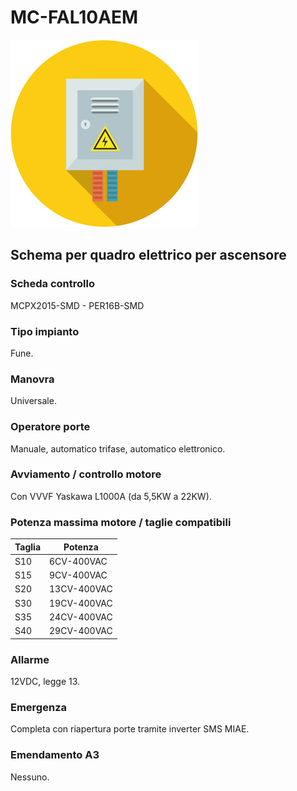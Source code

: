 # MC-FAL10AEM
![electric_panel_icon](res/el_icon_4.jpg)
## Schema per quadro elettrico per ascensore

### Scheda controllo
MCPX2015-SMD - PER16B-SMD

### Tipo impianto
Fune.

### Manovra
Universale.

### Operatore porte
Manuale, automatico trifase, automatico elettronico.

### Avviamento / controllo motore
Con VVVF Yaskawa L1000A (da 5,5KW a 22KW).

### Potenza massima motore / taglie compatibili
Taglia|Potenza
---|---
S10|6CV-400VAC
S15|9CV-400VAC
S20|13CV-400VAC
S30|19CV-400VAC
S35|24CV-400VAC
S40|29CV-400VAC

### Allarme
12VDC, legge 13.

### Emergenza
Completa con riapertura porte tramite inverter SMS MIAE.

### Emendamento A3
Nessuno.
